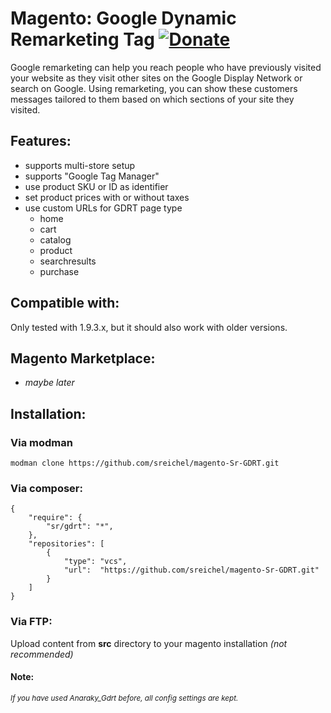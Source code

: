 # Magento: Google Dynamic Remarketing Tag [![Donate](https://img.shields.io/badge/Donate-PayPal-green.svg)](https://paypal.me/sv3n1)

Google remarketing can help you reach people who have previously visited your website as they visit other sites on the Google Display Network or search on Google. Using remarketing, you can show these customers messages tailored to them based on which sections of your site they visited.

## Features:
- supports multi-store setup
- supports "Google Tag Manager"
- use product SKU or ID as identifier
- set product prices with or without taxes
- use custom URLs for GDRT page type
    - home
    - cart
    - catalog
    - product
    - searchresults
    - purchase

## Compatible with:
Only tested with 1.9.3.x, but it should also work with older versions.


## Magento Marketplace: 
- _maybe later_

## Installation:

### Via modman
```
modman clone https://github.com/sreichel/magento-Sr-GDRT.git
```
### Via composer:
```
{
    "require": {
        "sr/gdrt": "*",
    },
    "repositories": [
        {
            "type": "vcs",
            "url":  "https://github.com/sreichel/magento-Sr-GDRT.git"
        }
    ]
}
```

### Via FTP:
Upload content from __src__ directory to your magento installation _(not recommended)_

#### Note:
<sup>_If you have used Anaraky_Gdrt before, all config settings are kept._</sup>